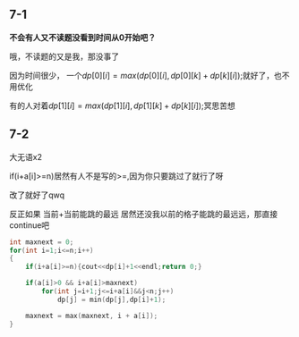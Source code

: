 ## 7-1

**不会有人又不读题没看到时间从0开始吧？**

哦，不读题的又是我，那没事了

因为时间很少， 一个$dp[0][i] = max( dp[0][i], dp[0][k]+dp[k][i] );$就好了，也不用优化

有的人对着$dp[1][i] = max( dp[1][i], dp[1][k]+dp[k][i] );$冥思苦想

## 7-2

大无语x2

if(i+a[i]>=n)居然有人不是写的>=,因为你只要跳过了就行了呀

改了就好了qwq

反正如果 当前+当前能跳的最远 居然还没我以前的格子能跳的最远远，那直接continue吧

```cpp
int maxnext = 0;
for(int i=1;i<=n;i++)
{
    if(i+a[i]>=n){cout<<dp[i]+1<<endl;return 0;}

    if(a[i]>0 && i+a[i]>maxnext)
        for(int j=i+1;j<=i+a[i]&&j<n;j++)
            dp[j] = min(dp[j],dp[i]+1);

    maxnext = max(maxnext, i + a[i]);
}
```



